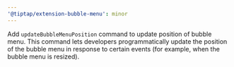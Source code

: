 ```yaml
---
'@tiptap/extension-bubble-menu': minor
---
```


Add `updateBubbleMenuPosition` command to update position of bubble menu. This command lets developers programmatically update the position of the bubble menu in response to certain events (for example, when the bubble menu is resized).

